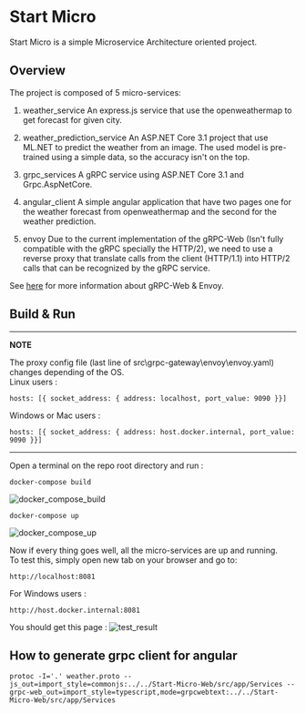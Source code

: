 # Start Micro

Start Micro is a simple Microservice Architecture oriented project.

## Overview

The project is composed of 5 micro-services:

1. weather_service
An express.js service that use the openweathermap to get forecast for given city.

2. weather_prediction_service
An ASP.NET Core 3.1 project that use ML.NET to predict the weather from an image. 
The used model is pre-trained using a simple data, so the accuracy isn't on the top.

3. grpc_services
A gRPC service using ASP.NET Core 3.1 and Grpc.AspNetCore.

4. angular_client
A simple angular application that have two pages one for the weather forecast from openweathermap and the second for the weather prediction.

5. envoy
Due to the current implementation of the gRPC-Web (Isn't fully compatible  with the gRPC specially the HTTP/2), we need to use a reverse proxy that translate calls from the client (HTTP/1.1) into HTTP/2 calls that can be recognized by the gRPC service.

See [here](https://grpc.io/blog/state-of-grpc-web) for more information about gRPC-Web & Envoy.

## Build & Run
---
**NOTE**

The proxy config file (last line of src\grpc-gateway\envoy\envoy.yaml) changes depending of the OS.  
Linux users : 
````
hosts: [{ socket_address: { address: localhost, port_value: 9090 }}]
````
Windows or Mac users : 
````
hosts: [{ socket_address: { address: host.docker.internal, port_value: 9090 }}]
````

---
Open a terminal on the repo root directory and run :
````
docker-compose build
````
![docker_compose_build](https://user-images.githubusercontent.com/4746509/73063139-5df03680-3e9e-11ea-9f69-39ce8e433413.gif)

````
docker-compose up
````
![docker_compose_up](https://user-images.githubusercontent.com/4746509/73063321-d35c0700-3e9e-11ea-8349-8eb9a6a4812e.gif)

Now if every thing goes well, all the micro-services are up and running.  
To test this, simply open new tab on your browser and go to:
````
http://localhost:8081
````
For Windows users :
````
http://host.docker.internal:8081
````
You should get this page :
![test_result](https://user-images.githubusercontent.com/4746509/73078696-00221580-3ec3-11ea-9d59-7c738973a936.gif)

## How to generate grpc client for angular
````
protoc -I='.' weather.proto --js_out=import_style=commonjs:../../Start-Micro-Web/src/app/Services --grpc-web_out=import_style=typescript,mode=grpcwebtext:../../Start-Micro-Web/src/app/Services
````